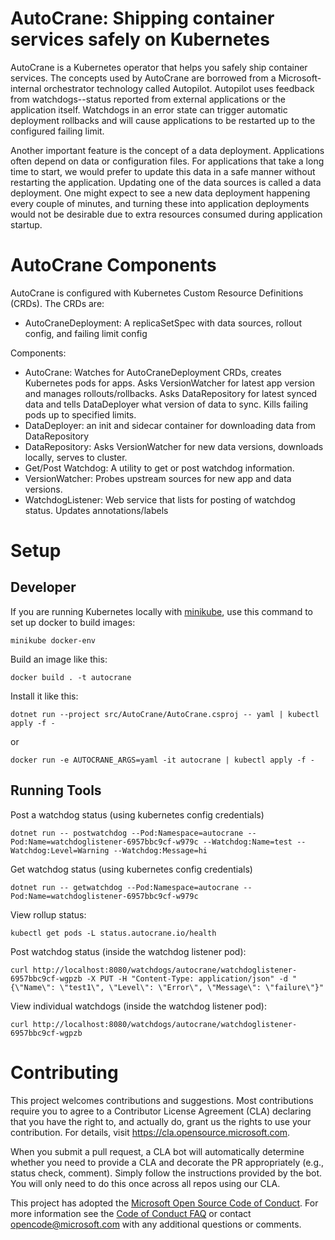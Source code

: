 
# AutoCrane: Shipping container services safely on Kubernetes

AutoCrane is a Kubernetes operator that helps you safely ship container services. The concepts used by AutoCrane are borrowed from a Microsoft-internal orchestrator technology called Autopilot. Autopilot uses feedback from watchdogs--status reported from external applications or the application itself. Watchdogs in an error state can trigger automatic deployment rollbacks and will cause applications to be restarted up to the configured failing limit.

Another important feature is the concept of a data deployment. Applications often depend on data or configuration files. For applications that take a long time to start, we would prefer to update this data in a safe manner without restarting the application. Updating one of the data sources is called a data deployment. One might expect to see a new data deployment happening every couple of minutes, and turning these into application deployments would not be desirable due to extra resources consumed during application startup.

# AutoCrane Components

AutoCrane is configured with Kubernetes Custom Resource Definitions (CRDs). The CRDs are:
  - AutoCraneDeployment: A replicaSetSpec with data sources, rollout config, and failing limit config

Components:
  - AutoCrane: Watches for AutoCraneDeployment CRDs, creates Kubernetes pods for apps.
    Asks VersionWatcher for latest app version and manages rollouts/rollbacks.
    Asks DataRepository for latest synced data and tells DataDeployer what version of data to sync.
    Kills failing pods up to specified limits.
  - DataDeployer: an init and sidecar container for downloading data from DataRepository
  - DataRepository: Asks VersionWatcher for new data versions, downloads locally, serves to cluster.
  - Get/Post Watchdog: A utility to get or post watchdog information.
  - VersionWatcher: Probes upstream sources for new app and data versions.
  - WatchdogListener: Web service that lists for posting of watchdog status. Updates annotations/labels


# Setup

## Developer

If you are running Kubernetes locally with [minikube](https://github.com/kubernetes/minikube/releases), use this command to set up docker to build images:

`minikube docker-env`

Build an image like this:

`docker build . -t autocrane`

Install it like this:

`dotnet run --project src/AutoCrane/AutoCrane.csproj -- yaml | kubectl apply -f -`

or

`docker run -e AUTOCRANE_ARGS=yaml -it autocrane | kubectl apply -f -`

## Running Tools

Post a watchdog status (using kubernetes config credentials)

`dotnet run -- postwatchdog --Pod:Namespace=autocrane --Pod:Name=watchdoglistener-6957bbc9cf-w979c --Watchdog:Name=test --Watchdog:Level=Warning --Watchdog:Message=hi`

Get watchdog status (using kubernetes config credentials)

`dotnet run -- getwatchdog --Pod:Namespace=autocrane --Pod:Name=watchdoglistener-6957bbc9cf-w979c`

View rollup status:

`kubectl get pods -L status.autocrane.io/health`

Post watchdog status (inside the watchdog listener pod):

`curl http://localhost:8080/watchdogs/autocrane/watchdoglistener-6957bbc9cf-wgpzb -X PUT -H "Content-Type: application/json" -d "{\"Name\": \"test1\", \"Level\": \"Error\", \"Message\": \"failure\"}"`

View individual watchdogs (inside the watchdog listener pod):

`curl http://localhost:8080/watchdogs/autocrane/watchdoglistener-6957bbc9cf-wgpzb`



# Contributing

This project welcomes contributions and suggestions.  Most contributions require you to agree to a
Contributor License Agreement (CLA) declaring that you have the right to, and actually do, grant us
the rights to use your contribution. For details, visit https://cla.opensource.microsoft.com.

When you submit a pull request, a CLA bot will automatically determine whether you need to provide
a CLA and decorate the PR appropriately (e.g., status check, comment). Simply follow the instructions
provided by the bot. You will only need to do this once across all repos using our CLA.

This project has adopted the [Microsoft Open Source Code of Conduct](https://opensource.microsoft.com/codeofconduct/).
For more information see the [Code of Conduct FAQ](https://opensource.microsoft.com/codeofconduct/faq/) or
contact [opencode@microsoft.com](mailto:opencode@microsoft.com) with any additional questions or comments.
